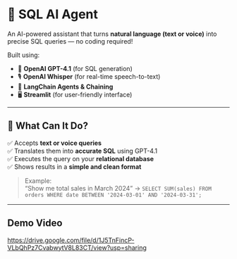 # 🧠 SQL AI Agent

An AI-powered assistant that turns **natural language (text or voice)** into precise SQL queries — no coding required!

Built using:
- 🧠 **OpenAI GPT-4.1** (for SQL generation)
- 🎙️ **OpenAI Whisper** (for real-time speech-to-text)
- 🔁 **LangChain Agents & Chaining**
- 🖥️ **Streamlit** (for user-friendly interface)

---

## 🎯 What Can It Do?

✅ Accepts **text or voice queries**  
✅ Translates them into **accurate SQL** using GPT-4.1  
✅ Executes the query on your **relational database**  
✅ Shows results in a **simple and clean format**

> Example:  
> “Show me total sales in March 2024” → `SELECT SUM(sales) FROM orders WHERE date BETWEEN '2024-03-01' AND '2024-03-31';`

---

## Demo Video

https://drive.google.com/file/d/1J5TnFincP-VLbQhPz7CvabwytV8L83CT/view?usp=sharing


